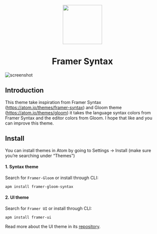 
<p align="center">
  <img src="https://946663360620-us-east-1-static-files.s3.amazonaws.com/syntax/logo.png" width="128" height="128"/>
</p>
<h1 align="center">Framer Syntax</h1>

![screenshot](https://freddy-storage.s3-us-west-1.amazonaws.com/Framer-Gloom/Framer-Gloom.png)

## Introduction

This theme take inspiration from Framer Syntax (https://atom.io/themes/framer-syntax) and Gloom theme (https://atom.io/themes/gloom)
it takes the language syntax colors from Framer Syntax and the editor colors from Gloom.
I hope that like and you can improve this theme.

## Install

You can install themes in Atom by going to Settings → Install (make sure you’re searching under “Themes”)

#### 1. Syntax theme
Search for `Framer-Gloom` or install through CLI:

```
apm install framer-gloom-syntax
```

#### 2. UI theme
Search for `Framer UI` or install through CLI:

```
apm install framer-ui
```

Read more about the UI theme in its [repository](https://github.com/framer/syntax-atom-ui).
